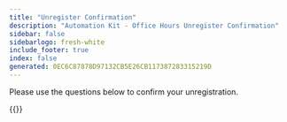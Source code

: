 ```yaml
---
title: "Unregister Confirmation"
description: "Automation Kit - Office Hours Unregister Confirmation"
sidebar: false
sidebarlogo: fresh-white
include_footer: true
index: false
generated: 0EC6C87878D97132CB5E26CB117387283315219D
---
```


Please use the questions below to confirm your unregistration.

{{<questions name="/content/en-gb/office-hours/unregister-confirm.json" completed="Thank you for completing unregistration confirmation" shownavigationbuttons="false" locale="en-gb">}}
